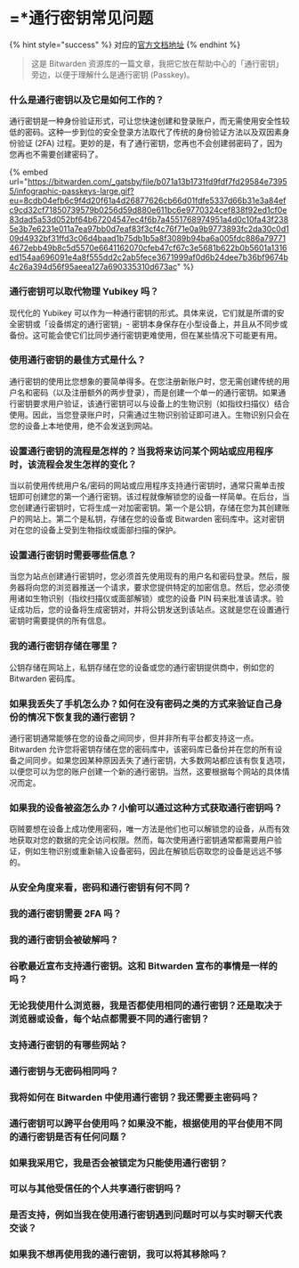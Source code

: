 # =\*通行密钥常见问题

{% hint style="success" %}
对应的[官方文档地址](https://bitwarden.com/resources/passkeys-faq/)
{% endhint %}

> 这是 Bitwarden 资源库的一篇文章，我把它放在帮助中心的「通行密钥」旁边，以便于理解什么是通行密钥 (Passkey)。

### 什么是通行密钥以及它是如何工作的？ <a href="#what-is-a-passkey-and-how-does-it-work" id="what-is-a-passkey-and-how-does-it-work"></a>

通行密钥是一种身份验证形式，可让您快速创建和登录账户，而无需使用安全性较低的密码。这种一步到位的安全登录方法取代了传统的身份验证方法以及双因素身份验证 (2FA) 过程。更妙的是，有了通行密钥，您再也不会创建弱密码了，因为您再也不需要创建密码了。

{% embed url="https://bitwarden.com/_gatsby/file/b071a13b1731fd9fdf7fd29584e73955/infographic-passkeys-large.gif?eu=8cdb04efb6c9f4d20f61a4d26877626cb66d01fdfe5337d66b31e3a84efc9cd32cf71850739579b0256d59d880e611bc6e9770324cef838f92ed1cf0e83dad5a53d052bf64b67204547ec4f6b7a4551768974951a4d0c10fa43f2385e3b7e6231e011a7ea97bb0d7eaf83f3cf4c76f71e0a9b9773893fc2da30c0d109d4932bf31ffd3c06d4baad1b75db1b5a8f3089b94ba6a005fdc886a797714672ebb49b8c5d5570e6641162070cfeb47cf67c3e5681b622b0b5601a1316ed154aa696091e4a8f555dd2c2ab5fece3671999af0d6b24dee7b36bf9674b4c26a394d56f95aeea127a690335310d673ac" %}

### 通行密钥可以取代物理 Yubikey 吗？ <a href="#do-passkeys-replace-physical-yubikeys" id="do-passkeys-replace-physical-yubikeys"></a>

现代化的 Yubikey 可以作为一种通行密钥的形式。具体来说，它们就是所谓的安全密钥或「设备绑定的通行密钥」- 密钥本身保存在小型设备上，并且从不同步或备份。这可能会使它们比同步通行密钥更难使用，但在某些情况下可能更有用。

### 使用通行密钥的最佳方式是什么？ <a href="#whats-the-best-way-to-use-passkeys" id="whats-the-best-way-to-use-passkeys"></a>

通行密钥的使用比您想象的要简单得多。在您注册新账户时，您无需创建传统的用户名和密码（以及注册额外的两步登录），而是创建一个单一的通行密钥。如果通行密钥要求用户验证，该通行密钥可以与设备上的生物识别（如指纹扫描仪）结合使用。因此，当您登录账户时，只需通过生物识别验证即可进入。生物识别只会在您的设备上本地使用，绝不会发送到网站。

### 设置通行密钥的流程是怎样的？当我将来访问某个网站或应用程序时，该流程会发生怎样的变化？ <a href="#what-is-the-process-to-set-up-a-passkey-how-does-that-process-change-when-i-go-to-a-site-or-app-in-t" id="what-is-the-process-to-set-up-a-passkey-how-does-that-process-change-when-i-go-to-a-site-or-app-in-t"></a>

当以前使用传统用户名/密码的网站或应用程序支持通行密钥时，通常只需单击按钮即可创建您的第一个通行密钥。该过程就像解锁您的设备一样简单。在后台，当您创建通行密钥时，它将生成一对加密密钥。第一个是公钥，存储在您为其创建账户的网站上。第二个是私钥，存储在您的设备或 Bitwarden 密码库中。这对密钥对在您的设备上受到生物指纹或面部扫描的保护。

### 设置通行密钥时需要哪些信息？ <a href="#what-information-is-required-when-setting-up-a-passkey" id="what-information-is-required-when-setting-up-a-passkey"></a>

当您为站点创建通行密钥时，您必须首先使用现有的用户名和密码登录。然后，服务器将向您的浏览器推送一个请求，要求您提供特定的加密信息。然后，您必须使用诸如生物识别（指纹扫描仪或面部解锁）或您的设备 PIN 码来批准该请求。验证成功后，您的设备将生成密钥对，并将公钥发送到该站点。这就是您在设置通行密钥时需要提供的所有信息。

### 我的通行密钥存储在哪里？ <a href="#where-are-my-passkeys-stored" id="where-are-my-passkeys-stored"></a>

公钥存储在网站上，私钥存储在您的设备或您的通行密钥提供商中，例如您的 Bitwarden 密码库。

### 如果我丢失了手机怎么办？如何在没有密码之类的方式来验证自己身份的情况下恢复我的通行密钥？ <a href="#what-happens-if-i-lose-my-phone-how-do-i-recover-my-passkey-with-nothing-like-a-password-to-identify" id="what-happens-if-i-lose-my-phone-how-do-i-recover-my-passkey-with-nothing-like-a-password-to-identify"></a>

通行密钥通常能够在您的设备之间同步，但并非所有平台都支持这一点。Bitwarden 允许您将密钥存储在您的密码库中，该密码库已备份并在您的所有设备之间同步。如果您因某种原因丢失了通行密钥，大多数网站都应该有恢复选项，以便您可以为您的账户创建一个新的通行密钥。当然，这要根据每个网站的具体情况而定。

### 如果我的设备被盗怎么办？小偷可以通过这种方式获取通行密钥吗？ <a href="#what-happens-if-my-device-is-stolen-can-a-thief-gain-access-to-passkeys-in-that-way" id="what-happens-if-my-device-is-stolen-can-a-thief-gain-access-to-passkeys-in-that-way"></a>

窃贼要想在设备上成功使用密码，唯一方法是他们也可以解锁您的设备，从而有效地获取对您的数据的完全访问权限。然而，每次使用通行密钥通常都需要用户验证，例如生物识别或重新输入设备密码，因此在解锁后窃取您的设备是远远不够的。

### 从安全角度来看，密码和通行密钥有何不同？ <a href="#from-a-security-perspective-how-do-passwords-and-passkeys-compare" id="from-a-security-perspective-how-do-passwords-and-passkeys-compare"></a>

### 我的通行密钥需要 2FA 吗？ <a href="#do-i-need-2fa-with-my-passkey" id="do-i-need-2fa-with-my-passkey"></a>

### 我的通行密钥会被破解吗？ <a href="#can-my-passkey-be-hacked" id="can-my-passkey-be-hacked"></a>

### 谷歌最近宣布支持通行密钥。这和 Bitwarden 宣布的事情是一样的吗？ <a href="#google-recently-announced-passkey-support.-is-this-the-same-thing-that-bitwarden-is-announcing" id="google-recently-announced-passkey-support.-is-this-the-same-thing-that-bitwarden-is-announcing"></a>

### 无论我使用什么浏览器，我是否都使用相同的通行密钥？还是取决于浏览器或设备，每个站点都需要不同的通行密钥？ <a href="#do-i-use-the-same-passkey-regardless-of-the-browser-im-on-or-will-each-site-require-a-different-pass" id="do-i-use-the-same-passkey-regardless-of-the-browser-im-on-or-will-each-site-require-a-different-pass"></a>

### 支持通行密钥的有哪些网站？ <a href="#what-are-some-examples-of-sites-that-support-passkeys" id="what-are-some-examples-of-sites-that-support-passkeys"></a>

### 通行密钥与无密码相同吗？ <a href="#are-passkeys-the-same-as-passwordless" id="are-passkeys-the-same-as-passwordless"></a>

### 我将如何在 Bitwarden 中使用通行密钥？我还需要主密码吗？ <a href="#how-will-i-use-passkeys-with-bitwarden-do-i-still-need-a-master-password" id="how-will-i-use-passkeys-with-bitwarden-do-i-still-need-a-master-password"></a>

### 通行密钥可以跨平台使用吗？如果没不能，根据使用的平台使用不同的通行密钥是否有任何问题？ <a href="#can-passkeys-be-used-across-platforms-if-not-are-there-any-issues-with-having-different-passkeys-dep" id="can-passkeys-be-used-across-platforms-if-not-are-there-any-issues-with-having-different-passkeys-dep"></a>

### 如果我采用它，我是否会被锁定为只能使用通行密钥？ <a href="#will-i-be-locked-into-using-passkeys-if-i-adopt-it" id="will-i-be-locked-into-using-passkeys-if-i-adopt-it"></a>

### 可以与其他受信任的个人共享通行密钥吗？ <a href="#can-passkeys-be-shared-with-other-trusted-individuals" id="can-passkeys-be-shared-with-other-trusted-individuals"></a>

### 是否支持，例如当我在使用通行密钥遇到问题时可以与实时聊天代表交谈？ <a href="#is-there-support-such-as-a-live-chat-representative-to-speak-with-if-im-having-trouble-with-my-passk" id="is-there-support-such-as-a-live-chat-representative-to-speak-with-if-im-having-trouble-with-my-passk"></a>

### 如果我不想再使用我的通行密钥，我可以将其移除吗？ <a href="#if-i-no-longer-want-to-use-my-passkey-can-i-remove-it" id="if-i-no-longer-want-to-use-my-passkey-can-i-remove-it"></a>
